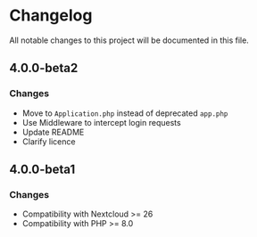 # Changelog
All notable changes to this project will be documented in this file.

## 4.0.0-beta2
### Changes
- Move to `Application.php` instead of deprecated `app.php`
- Use Middleware to intercept login requests
- Update README
- Clarify licence

## 4.0.0-beta1
### Changes
- Compatibility with Nextcloud >= 26
- Compatibility with PHP >= 8.0

